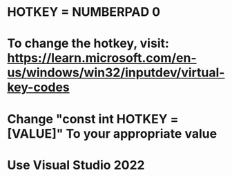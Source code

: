 # HOTKEY = NUMBERPAD 0
# To change the hotkey, visit: https://learn.microsoft.com/en-us/windows/win32/inputdev/virtual-key-codes
# Change "const int HOTKEY = [VALUE]" To your appropriate value
# Use Visual Studio 2022
